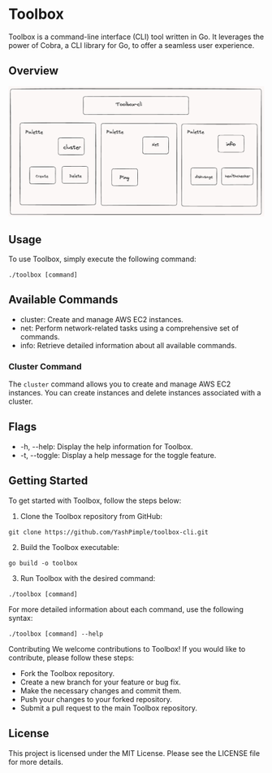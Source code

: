 # Toolbox

Toolbox is a command-line interface (CLI) tool written in Go. It leverages the power of Cobra, a CLI library for Go, to offer a seamless user experience.

## Overview
<p align="center">
  <img width="1133" alt="toolbox-img" src="./Toolbox.png">
</p>

## Usage

To use Toolbox, simply execute the following command:

```
./toolbox [command]
```


## Available Commands

- cluster: Create and manage AWS EC2 instances.
- net: Perform network-related tasks using a comprehensive set of commands.
- info: Retrieve detailed information about all available commands.

### Cluster Command

The `cluster` command allows you to create and manage AWS EC2 instances. You can create instances and delete instances associated with a cluster.

## Flags
- -h, --help: Display the help information for Toolbox.
- -t, --toggle: Display a help message for the toggle feature.

## Getting Started
To get started with Toolbox, follow the steps below:

1. Clone the Toolbox repository from GitHub:
```
git clone https://github.com/YashPimple/toolbox-cli.git
```

2. Build the Toolbox executable:

```
go build -o toolbox
```

3. Run Toolbox with the desired command:
```
./toolbox [command]
```

For more detailed information about each command, use the following syntax:

```
./toolbox [command] --help
```

Contributing
We welcome contributions to Toolbox! If you would like to contribute, please follow these steps:

- Fork the Toolbox repository.
- Create a new branch for your feature or bug fix.
- Make the necessary changes and commit them.
- Push your changes to your forked repository.
- Submit a pull request to the main Toolbox repository.

## License
This project is licensed under the MIT License. Please see the LICENSE file for more details.
